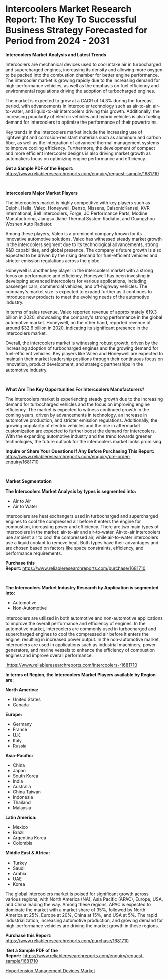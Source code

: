 <p><h1>Intercoolers Market Research Report: The Key To Successful Business Strategy Forecasted for Period from 2024 - 2031</h1></p><p><strong>Intercoolers Market Analysis and Latest Trends</strong></p>
<p><p>Intercoolers are mechanical devices used to cool intake air in turbocharged and supercharged engines, increasing its density and allowing more oxygen to be packed into the combustion chamber for better engine performance. The intercooler market is growing rapidly due to the increasing demand for high-performance vehicles, as well as the emphasis on fuel efficiency and environmental regulations driving the adoption of turbocharged engines.</p><p>The market is expected to grow at a CAGR of 14.3% during the forecast period, with advancements in intercooler technology such as air-to-air, air-to-water, and liquid-to-air intercoolers driving this growth. Additionally, the increasing popularity of electric vehicles and hybrid vehicles is also fueling demand for intercoolers to optimize the performance of their powertrains.</p><p>Key trends in the intercoolers market include the increasing use of lightweight and corrosion-resistant materials such as aluminum and carbon fiber, as well as the integration of advanced thermal management systems to improve cooling efficiency. Furthermore, the development of compact and more efficient intercooler designs is also driving market growth as automakers focus on optimizing engine performance and efficiency.</p></p>
<p><strong>Get a Sample PDF of the Report:&nbsp;</strong> <a href="https://www.reliableresearchreports.com/enquiry/request-sample/1681710">https://www.reliableresearchreports.com/enquiry/request-sample/1681710</a></p>
<p>&nbsp;</p>
<p><strong>Intercoolers Major Market Players</strong></p>
<p><p>The intercoolers market is highly competitive with key players such as Delphi, Hella, Valeo, Honeywell, Denso, Nissens, CalsonicKansei, KVR International, Bell Intercoolers, Forge, JC Performance Parts, Modine Manufacturing, Jiangsu Jiahe Thermal System Radiator, and Guangzhou Woshen Auto Radiator.</p><p>Among these players, Valeo is a prominent company known for its innovative automotive solutions. Valeo has witnessed steady market growth in the intercoolers segment due to its technological advancements, strong R&D capabilities, and global presence. The company's future growth is also expected to be driven by the rising demand for fuel-efficient vehicles and stricter emission regulations across the globe.</p><p>Honeywell is another key player in the intercoolers market with a strong focus on performance and efficiency. Honeywell has been investing in developing advanced intercoolers for various applications, including passenger cars, commercial vehicles, and off-highway vehicles. The company's market size is expected to expand further as it continues to introduce new products to meet the evolving needs of the automotive industry.</p><p>In terms of sales revenue, Valeo reported revenue of approximately €19.3 billion in 2020, showcasing the company's strong performance in the global automotive market. Honeywell, on the other hand, reported revenue of around $32.6 billion in 2020, indicating its significant presence in the intercoolers market.</p><p>Overall, the intercoolers market is witnessing robust growth, driven by the increasing adoption of turbocharged engines and the growing demand for fuel-efficient vehicles. Key players like Valeo and Honeywell are expected to maintain their market leadership positions through their continuous focus on innovation, product development, and strategic partnerships in the automotive industry.</p></p>
<p>&nbsp;</p>
<p><strong>What Are The Key Opportunities For Intercoolers Manufacturers?</strong></p>
<p><p>The intercoolers market is experiencing steady growth due to the increasing demand for turbocharged vehicles and the focus on improving engine efficiency. The market is expected to witness continued growth in the coming years, driven by advancements in technology, an increase in automotive production, and stricter emission regulations. Additionally, the growing popularity of electric vehicles and the rise in aftermarket customization are expected to further boost the demand for intercoolers. With the expanding automotive industry and the trend towards greener technologies, the future outlook for the intercoolers market looks promising.</p></p>
<p><strong>Inquire or Share Your Questions If Any Before Purchasing This Report:</strong> <a href="https://www.reliableresearchreports.com/enquiry/pre-order-enquiry/1681710">https://www.reliableresearchreports.com/enquiry/pre-order-enquiry/1681710</a></p>
<p>&nbsp;</p>
<p><strong>Market Segmentation</strong></p>
<p><strong>The Intercoolers Market Analysis by types is segmented into:</strong></p>
<p><ul><li>Air to Air</li><li>Air to Water</li></ul></p>
<p><p>Intercoolers are heat exchangers used in turbocharged and supercharged engines to cool the compressed air before it enters the engine for combustion, increasing power and efficiency. There are two main types of intercoolers in the market: air-to-air and air-to-water. Air-to-air intercoolers use ambient air to cool the compressed air, while air-to-water intercoolers use a liquid coolant to remove heat. Both types have their advantages and are chosen based on factors like space constraints, efficiency, and performance requirements.</p></p>
<p><strong>Purchase this Report:&nbsp;</strong><a href="https://www.reliableresearchreports.com/purchase/1681710">https://www.reliableresearchreports.com/purchase/1681710</a></p>
<p>&nbsp;</p>
<p><strong>The Intercoolers Market Industry Research by Application is segmented into:</strong></p>
<p><ul><li>Automotive</li><li>Non-Automotive</li></ul></p>
<p><p>Intercoolers are utilized in both automotive and non-automotive applications to improve the overall performance and efficiency of engines. In the automotive market, intercoolers are commonly used in turbocharged and supercharged engines to cool the compressed air before it enters the engine, resulting in increased power output. In the non-automotive market, intercoolers are used in applications such as industrial machinery, power generators, and marine vessels to enhance the efficiency of combustion engines and improve overall performance.</p></p>
<p><a href="https://www.reliableresearchreports.com/intercoolers-r1681710">&nbsp;https://www.reliableresearchreports.com/intercoolers-r1681710</a></p>
<p><strong>In terms of Region, the Intercoolers Market Players available by Region are:</strong></p>
<p>
    <p> <strong> North America: </strong>
        <ul>
            <li>United States</li>
            <li>Canada</li>
        </ul>
        </p> 
    <p> <strong> Europe: </strong>
        <ul>
            <li>Germany</li>
            <li>France</li>
            <li>U.K.</li>
            <li>Italy</li>
            <li>Russia</li>
        </ul>
        </p> 
    <p> <strong> Asia-Pacific: </strong>
        <ul>
            <li>China</li>
            <li>Japan</li>
            <li>South Korea</li>
            <li>India</li>
            <li>Australia</li>
            <li>China Taiwan</li>
            <li>Indonesia</li>
            <li>Thailand</li>
            <li>Malaysia</li>
        </ul>
        </p> 
    <p> <strong> Latin America: </strong>
        <ul>
            <li>Mexico</li>
            <li>Brazil</li>
            <li>Argentina Korea</li>
            <li>Colombia</li>
        </ul>
        </p> 
    <p> <strong> Middle East & Africa: </strong>
        <ul>
            <li>Turkey</li>
            <li>Saudi</li>
            <li>Arabia</li>
            <li>UAE</li>
            <li>Korea</li>
        </ul>
    </p>
    </p>
<p><p>The global intercoolers market is poised for significant growth across various regions, with North America (NA), Asia Pacific (APAC), Europe, USA, and China leading the way. Among these regions, APAC is expected to dominate the market with a market share of 35%, followed by North America at 25%, Europe at 20%, China at 15%, and USA at 5%. The rapid industrialization, increasing automotive production, and growing demand for high-performance vehicles are driving the market growth in these regions.</p></p>
<p><strong>Purchase this Report: </strong><a href="https://www.reliableresearchreports.com/purchase/1681710">https://www.reliableresearchreports.com/purchase/1681710</a></p>
<p>&nbsp;<strong>Get a Sample PDF of the Report:&nbsp;&nbsp;</strong><a href="https://www.reliableresearchreports.com/enquiry/request-sample/1681710">https://www.reliableresearchreports.com/enquiry/request-sample/1681710</a></p>
<p><strong></strong></p>
<p><p><a href="https://meowing-lemming-dd3.notion.site/Decoding-Hypertension-Management-Devices-Market-Metrics-Market-Share-Trends-and-Growth-Patterns-e67866d24d1c415f9fd6446878689149">Hypertension Management Devices Market</a></p></p>